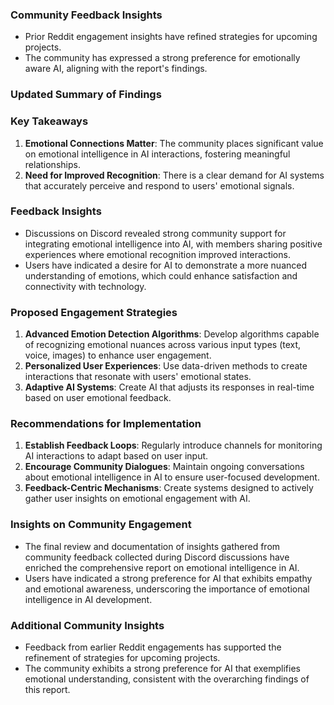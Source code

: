 ### Community Feedback Insights
- Prior Reddit engagement insights have refined strategies for upcoming projects.
- The community has expressed a strong preference for emotionally aware AI, aligning with the report's findings.

### Updated Summary of Findings

### Key Takeaways
1. **Emotional Connections Matter**: The community places significant value on emotional intelligence in AI interactions, fostering meaningful relationships.
2. **Need for Improved Recognition**: There is a clear demand for AI systems that accurately perceive and respond to users' emotional signals.

### Feedback Insights
- Discussions on Discord revealed strong community support for integrating emotional intelligence into AI, with members sharing positive experiences where emotional recognition improved interactions.
- Users have indicated a desire for AI to demonstrate a more nuanced understanding of emotions, which could enhance satisfaction and connectivity with technology.

### Proposed Engagement Strategies
1. **Advanced Emotion Detection Algorithms**: Develop algorithms capable of recognizing emotional nuances across various input types (text, voice, images) to enhance user engagement.
2. **Personalized User Experiences**: Use data-driven methods to create interactions that resonate with users' emotional states.
3. **Adaptive AI Systems**: Create AI that adjusts its responses in real-time based on user emotional feedback.

### Recommendations for Implementation
1. **Establish Feedback Loops**: Regularly introduce channels for monitoring AI interactions to adapt based on user input.
2. **Encourage Community Dialogues**: Maintain ongoing conversations about emotional intelligence in AI to ensure user-focused development.
3. **Feedback-Centric Mechanisms**: Create systems designed to actively gather user insights on emotional engagement with AI.

### Insights on Community Engagement
- The final review and documentation of insights gathered from community feedback collected during Discord discussions have enriched the comprehensive report on emotional intelligence in AI.
- Users have indicated a strong preference for AI that exhibits empathy and emotional awareness, underscoring the importance of emotional intelligence in AI development.

### Additional Community Insights
- Feedback from earlier Reddit engagements has supported the refinement of strategies for upcoming projects.
- The community exhibits a strong preference for AI that exemplifies emotional understanding, consistent with the overarching findings of this report.